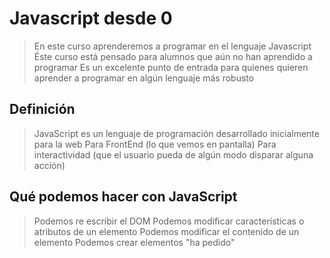 # Javascript desde 0

> En este curso aprenderemos a programar en el lenguaje Javascript
> Éste curso está pensado para alumnos que aún no han aprendido a programar
> Es un excelente punto de entrada para quienes quieren aprender a programar en algún lenguaje más robusto

## Definición

> JavaScript es un lenguaje de programación desarrollado inicialmente para la web
> Para FrontEnd (lo que vemos en pantalla)
> Para interactividad (que el usuario pueda de algún modo disparar alguna acción)

## Qué podemos hacer con JavaScript
> Podemos re escribir el DOM
> Podemos modificar características o atributos de un elemento
> Podemos modificar el contenido de un elemento
> Podemos crear elementos "ha pedido"
